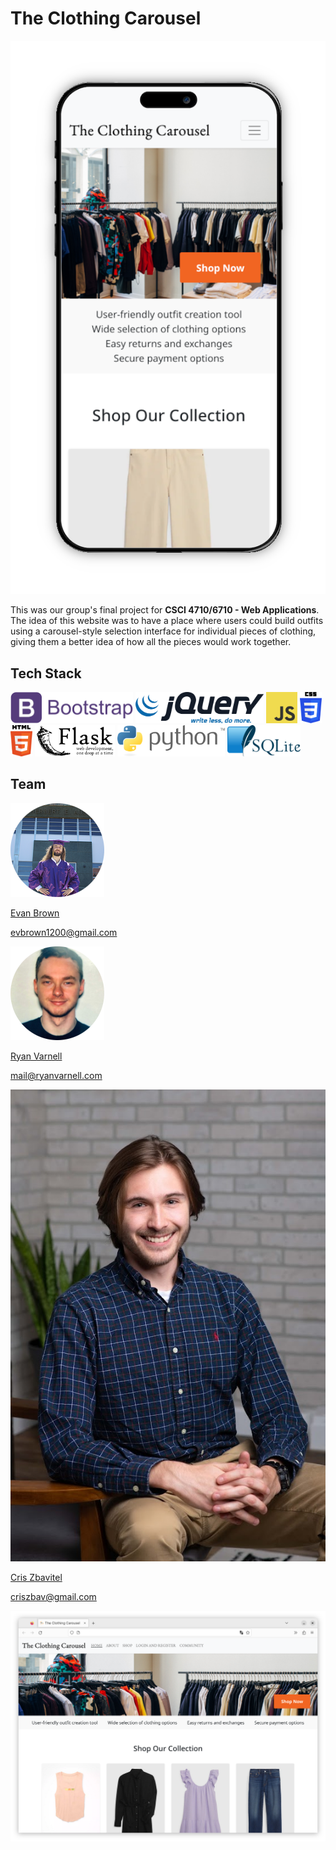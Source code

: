 # The Clothing Carousel

<img id="mobile-site-image" src="source/images/site-image-mobile.png" alt="Mobile view of website.">

This was our group's final project for **CSCI 4710/6710 - Web Applications**. The idea of this website was to have a place
where users could build outfits using a carousel-style selection interface for individual pieces of clothing, giving
them a better idea of how all the pieces would work together.

## Tech Stack

<div id="tech-stack">
    <a href="https://getbootstrap.com/"><img src="source/images/bootstrap-logo.png" alt="Bootstrap" height="50"></a>
    <a href="https://jquery.com/"><img src="source/images/jquery-logo.png" alt="JQuery" height="50"></a> 
    <a href="https://www.ecma-international.org/publications-and-standards/standards/ecma-262/"><img src="source/images/javascript-logo.png" alt="JavaScript" height="50"></a>
    <a href="https://www.w3.org/TR/CSS/#css"><img src="source/images/css-logo.png" alt="CSS3" height="50"></a>
    <a href="https://html.spec.whatwg.org/multipage/"><img src="source/images/html-logo.png" alt="HTML5" height="50"></a>
    <a href="https://flask.palletsprojects.com/en/2.3.x/"><img src="source/images/flask-logo.png" alt="Flask" height="50"></a> 
    <a href="https://www.python.org/"><img src="source/images/python-logo.png" alt="Python" height="50"></a> 
    <a href="https://www.sqlite.org/index.html"><img src="source/images/sqlite-logo.png" alt="SQLite" height="50"></a>
</div>

## Team

<section id="profiles">
<div class="profile">
    <div class="image-container">
        <a href="https://www.linkedin.com/in/ev-brown-cs-it/">
            <img src="source/images/evan.png" alt="Evan Brown">
        </a>
    </div>
    <div class="name-container">
        <p class="name"><a href="https://www.linkedin.com/in/ev-brown-cs-it/">Evan Brown</a></p>
    </div>
    <div class="email-container">
        <p class="email"><a href="mailto:evbrown1200@gmail.com">evbrown1200@gmail.com</a></p>
    </div>
</div>

<div class="profile">
    <div class="image-container">
        <a href="https://www.linkedin.com/in/ryanvarnell/">
            <img src="source/images/ryan.png" alt="Ryan Varnell">
        </a>
    </div>
    <div class="name-container">
        <p class="name"><a href="https://www.linkedin.com/in/ryanvarnell/">Ryan Varnell</a></p>
    </div>
    <div class="email-container">
        <p class="email"><a href="mailto:mail@ryanvarnell.com">mail@ryanvarnell.com</a></p>
    </div>
</div>

<div class="profile">
    <div class="image-container">
        <a href="source/images/cris.png">
            <img src="static/img/about/about_page_cris.jpg" alt="Cris Zbavitel">
        </a>
    </div>
    <div class="name-container">
        <p class="name"><a href="https://www.linkedin.com/in/cris-zbavitel/">Cris Zbavitel</a></p>
    </div>
    <div class="email-container">
        <p class="email"><a href="mailto:criszbav@gmail.com">criszbav@gmail.com</a></p>
    </div>
</div>
</section>

<img id="site-image" src="source/images/site-image.png" alt="Website in a desktop web browser.">